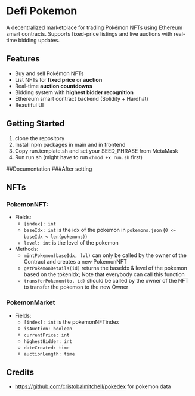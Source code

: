 # Defi Pokemon
A decentralized marketplace for trading Pokémon NFTs using Ethereum smart contracts. Supports fixed-price listings and live auctions with real-time bidding updates.
## Features
- Buy and sell Pokémon NFTs
- List NFTs for **fixed price** or **auction**
- Real-time **auction countdowns**
- Bidding system with **highest bidder recognition**
- Ethereum smart contract backend (Solidity + Hardhat)
- Beautiful UI 

## Getting Started
1. clone the repository
2. Install npm packages in main and in frontend
3. Copy run.template.sh and set your SEED_PHRASE from MetaMask 
4. Run run.sh (might have to run `chmod +x run.sh` first)

##Documentation
###After setting

## NFTs
### PokemonNFT:
- Fields: 
    - `[index]: int`
    - `baseIdx: int` is the idx of the pokemon in `pokemons.json` (`0 <= baseIdx < len(pokemons)`)
    - `level: int` is the level of the pokemon
- Methods:
    - `mintPokemon(baseIdx, lvl)` can only be called by the owner of the Contract and creates a new PokemonNFT
    - `getPokemonDetails(id)` returns the baseIdx & level of the pokemon based on the tokenIdx; Note that everybody can call this function
    - `transferPokemon(to, id)` should be called by the owner of the NFT to transfer the pokemon to the new Owner

### PokemonMarket 
- Fields: 
    - `[index]: int` is the pokemonNFTindex
    - `isAuction: boolean`
    - `currentPrice: int` 
    - `highestBidder: int`
    - `dateCreated: time`
    - `auctionLength: time`

## Credits
- https://github.com/cristobalmitchell/pokedex for pokemon data